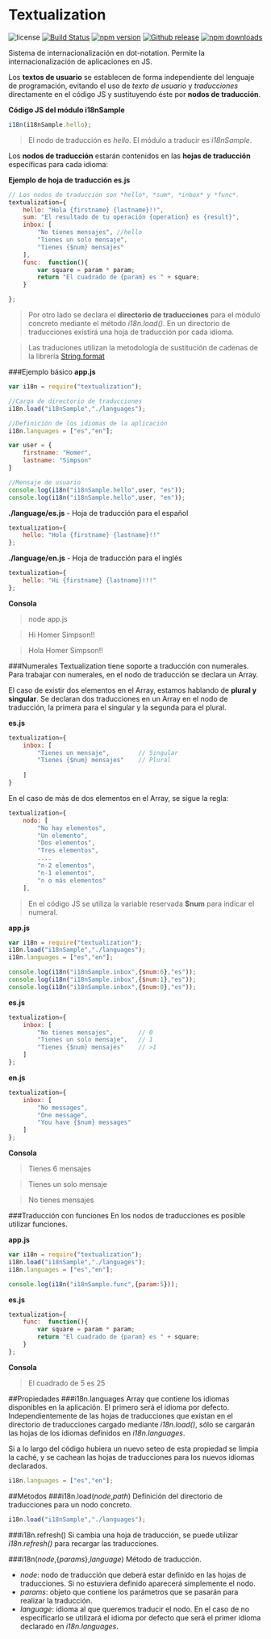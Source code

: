 # Textualization

![license](https://img.shields.io/badge/license-MIT-blue.svg ) [![Build Status](https://img.shields.io/travis/bifuer/textualization/master.svg)](https://travis-ci.org/bifuer/textualization) [![npm version](https://img.shields.io/npm/v/textualization.svg)](https://www.npmjs.com/package/textualization) [![Github release](https://img.shields.io/github/release/bifuer/textualization.svg)](https://github.com/bifuer/textualization) [![npm downloads](https://img.shields.io/npm/dm/textualization.svg)](https://www.npmjs.com/package/textualization)


Sistema de internacionalización en dot-notation. Permite la internacionalización de aplicaciones en JS.

Los **textos de usuario** se establecen de forma independiente del lenguaje de programación, evitando el uso de *texto de usuario* y *traducciones* directamente en el código JS y sustituyendo éste por **nodos de traducción**. 

**Código JS del módulo i18nSample**
```javascript
i18n(i18nSample.hello);
```
>El nodo de traducción es *hello*. El módulo a traducir es *i18nSample*. 


Los **nodos de traducción** estarán contenidos en las **hojas de traducción** específicas para cada idioma: 

**Ejemplo de hoja de traducción es.js**
```javascript
// Los nodos de traducción son *hello*, *sum*, *inbox* y *func*.
textualization={
	hello: "Hola {firstname} {lastname}!!",
	sum: "El resultado de tu operación {operation} es {result}",
	inbox: [
		"No tienes mensajes", //hello
		"Tienes un solo mensaje",
		"Tienes {$num} mensajes"
	],
	func:  function(){
		var square = param * param;
		return "El cuadrado de {param} es " + square;
	}

};
```

>Por otro lado se declara el **directorio de traducciones** para el módulo concreto mediante el método *i18n.load()*. En un directorio de traducciones existirá una hoja de traducción por cada idioma.

>Las traduciones utilizan la metodología de sustitución de cadenas de la librería [String.format](https://github.com/bifuer/String.format)

###Ejemplo básico
**app.js**
```javascript
var i18n = require("textualization");

//Carga de directorio de traducciones
i18n.load("i18nSample","./languages");

//Definición de los idiomas de la aplicación
i18n.languages = ["es","en"];

var user = {
	firstname: "Homer",
	lastname: "Simpson"
}

//Mensaje de usuario
console.log(i18n("i18nSample.hello",user, "es"));
console.log(i18n("i18nSample.hello",user, "en"));

```

**./language/es.js** - Hoja de traducción para el español
```javascript
textualization={
	hello: "Hola {firstname} {lastname}!!"
};
```

**./language/en.js** - Hoja de traducción para el inglés
```javascript
textualization={
	hello: "Hi {firstname} {lastname}!!!"
};
```

**Consola**
> node app.js

> Hi Homer Simpson!!

> Hola Homer Simpson!!



###Numerales
Textualization tiene soporte a traducción con numerales. Para trabajar con numerales, en el nodo de traducción se declara un Array.

El caso de existir dos elementos en el Array, estamos hablando de **plural y singular**. Se declaran dos traducciones en un Array en el nodo de traducción, la primera para el singular y la segunda para el plural.

**es.js**
```javascript
textualization={
	inbox: [		
		"Tienes un mensaje", 		// Singular
		"Tienes {$num} mensajes"	// Plural
		
	]
}
```

En el caso de más de dos elementos en el Array, se sigue la regla: 

```javascript
textualization={
	nodo: [
		"No hay elementos",	
		"Un elemento",
		"Dos elementos", 
		"Tres elementos",  
		....
		"n-2 elementos",
		"n-1 elementos",
		"n o más elementos"
	],
```
> En el código JS se utiliza la variable reservada **$num** para indicar el numeral. 
 
**app.js**
```javascript
var i18n = require("textualization");
i18n.load("i18nSample","./languages"); 
i18n.languages = ["es","en"];

console.log(i18n("i18nSample.inbox",{$num:6},"es"));
console.log(i18n("i18nSample.inbox",{$num:1},"es"));
console.log(i18n("i18nSample.inbox",{$num:0},"es"));
```

**es.js**
```javascript
textualization={
	inbox: [
		"No tienes mensajes", 		// 0
		"Tienes un solo mensaje",	// 1
		"Tienes {$num} mensajes"	// >1
	]
};
```

**en.js**
```javascript
textualization={
	inbox: [
		"No messages",
		"One message",
		"You have {$num} messages"
	]
};
```

**Consola**
> Tienes 6 mensajes

> Tienes un solo mensaje

> No tienes mensajes



###Traducción con funciones
En los nodos de traducciones es posible utilizar funciones.

**app.js**
```javascript
var i18n = require("textualization");
i18n.load("i18nSample","./languages"); 
i18n.languages = ["es","en"];

console.log(i18n("i18nSample.func",{param:5}));
```

**es.js**
```javascript
textualization={
	func:  function(){
		var square = param * param;
		return "El cuadrado de {param} es " + square;
	}
};
```

**Consola**
> El cuadrado de 5 es 25


##Propiedades
###i18n.languages
Array que contiene los idiomas disponibles en la aplicación. El primero será el idioma por defecto.
Independientemente de las hojas de traducciones que existan en el directorio de traducciones cargado mediante *i18n.load()*, sólo se cargarán las hojas de los idiomas definidos en *i18n.languages*. 

Si a lo largo del código hubiera un nuevo seteo de esta propiedad se limpia la caché, y se cachean las hojas de traducciones para los nuevos idiomas declarados.
```javascript
i18n.languages = ["es","en"];
```

##Métodos
###i18n.load(*node*,*path*)
Definición del directorio de traducciones para un nodo concreto.
```javascript
i18n.load("i18nSample","./languages"); 
```

###i18n.refresh()
Si cambia una hoja de traducción, se puede utilizar *i18n.refresh()* para recargar las traducciones.

###i18n(*node*,{*params*},*language*)
Método de traducción.
+ *node*: nodo de traducción que deberá estar definido en las hojas de traducciones. Si no estuviera definido aparecerá simplemente el nodo.
+ *params*: objeto que contiene los parámetros que se pasarán para realizar la traducción.
+ *language*: idioma al que queremos traducir el nodo. En el caso de no especificarlo se utilizará el idioma por defecto que será el primer idioma declarado en *i18n.languages*.

